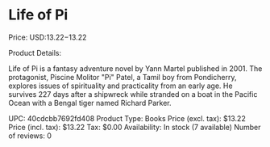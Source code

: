 # Life of Pi

Price: USD:$13.22-$13.22

Product Details:

Life of Pi is a fantasy adventure novel by Yann Martel published in 2001. The protagonist, Piscine Molitor "Pi" Patel, a Tamil boy from Pondicherry, explores issues of spirituality and practicality from an early age. He survives 227 days after a shipwreck while stranded on a boat in the Pacific Ocean with a Bengal tiger named Richard Parker.

UPC: 40cdcbb7692fd408
Product Type: Books
Price (excl. tax): $13.22
Price (incl. tax): $13.22
Tax: $0.00
Availability: In stock (7 available)
Number of reviews: 0